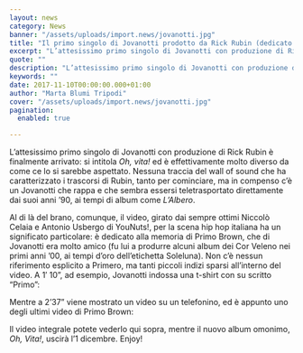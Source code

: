 ```yaml
---
layout: news
category: News
banner: "/assets/uploads/import.news/jovanotti.jpg"
title: "Il primo singolo di Jovanotti prodotto da Rick Rubin (dedicato a Primo Brown)"
excerpt: "L’attesissimo primo singolo di Jovanotti con produzione di Rick Rubin è finalmente arrivato: si intitola Oh, vita! ed è effettivamente molto diverso da come ce lo si sarebbe aspettato. Nessuna traccia del wall of sound che ha caratterizzato i trascorsi di Rubin, tanto per cominciare, ma in compenso c’è un Jovanotti che rappa e che [&hellip"
quote: ""
description: "L’attesissimo primo singolo di Jovanotti con produzione di Rick Rubin è finalmente arrivato: si intitola Oh, vita! ed è effettivamente molto diverso da come ce lo si sarebbe aspettato. Nessuna traccia del wall of sound che ha caratterizzato i trascorsi di Rubin, tanto per cominciare, ma in compenso c’è un Jovanotti che rappa e che [&hellip"
keywords: ""
date: 2017-11-10T00:00:00.000+01:00
author: "Marta Blumi Tripodi"
cover: "/assets/uploads/import.news/jovanotti.jpg"
pagination:
  enabled: true

---
```


L’attesissimo primo singolo di Jovanotti con produzione di Rick Rubin è finalmente arrivato: si intitola _Oh, vita!_ ed è effettivamente molto diverso da come ce lo si sarebbe aspettato. Nessuna traccia del wall of sound che ha caratterizzato i trascorsi di Rubin, tanto per cominciare, ma in compenso c’è un Jovanotti che rappa e che sembra essersi teletrasportato direttamente dai suoi anni ’90, ai tempi di album come _L’Albero_.

Al di là del brano, comunque, il video, girato dai sempre ottimi Niccolò Celaia e Antonio Usbergo di YouNuts!, per la scena hip hop italiana ha un significato particolare: è dedicato alla memoria di Primo Brown, che di Jovanotti era molto amico (fu lui a produrre alcuni album dei Cor Veleno nei primi anni ’00, ai tempi d’oro dell’etichetta Soleluna). Non c’è nessun riferimento esplicito a Primero, ma tanti piccoli indizi sparsi all’interno del video. A 1′ 10”, ad esempio, Jovanotti indossa una t-shirt con su scritto “Primo”:

Mentre a 2’37” viene mostrato un video su un telefonino, ed è appunto uno degli ultimi video di Primo Brown:

Il video integrale potete vederlo qui sopra, mentre il nuovo album omonimo, _Oh, Vita!_, uscirà l’1 dicembre. Enjoy!